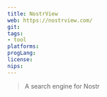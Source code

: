```yaml
---
title: NostrView
web: https://nostrview.com/
git: 
tags:
- tool
platforms: 
progLang:
license:
nips:
---
```


> A search engine for Nostr
